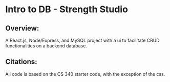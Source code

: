 # Intro to DB - Strength Studio

<!--
## Upgrades for future
* Add a comment below or remove items if needed:
- ensure that github repo lets the public clone, but not commit/change main???
- Re-build to ensure new ports work on dist
- Edit frontend tables to show better data and examples on how to JOIN and do other stuff
- Edit frontend forms to match dynamic dropdown requirement and not use typed id numbers
- Currently a tutorial for flip servers only. Modify instructions to ensure that this works with Windows or mac operating systems also.
- Update any UI screenshots if changes are made.
-
-
-
-->

<!-- Dont forget to upgrade the Table of Contents prior to Commits -->
## Overview:
A React.js, Node/Express, and MySQL project with a ui to facilitate CRUD functionalities on a backend database.

## Citations:
All code is based on the CS 340 starter code, with the exception of the css.

